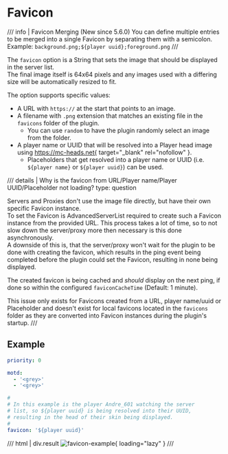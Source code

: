 # Favicon

/// info | Favicon Merging (New since 5.6.0)
You can define multiple entries to be merged into a single Favicon by separating them with a semicolon.  
Example: `background.png;${player uuid};foreground.png`
///

The `favicon` option is a String that sets the image that should be displayed in the server list.  
The final image itself is 64x64 pixels and any images used with a differing size will be automatically resized to fit.

The option supports specific values:

- A URL with `https://` at the start that points to an image.
- A filename with `.png` extension that matches an existing file in the `favicons` folder of the plugin.
    - You can use `random` to have the plugin randomly select an image from the folder.
- A player name or UUID that will be resolved into a Player head image using https://mc-heads.net{ target="_blank" rel="nofollow" }.
    - Placeholders that get resolved into a player name or UUID (i.e. `${player name}` or `${player uuid}`) can be used.

/// details | Why is the favicon from URL/Player name/Player UUID/Placeholder not loading?
    type: question

Servers and Proxies don't use the image file directly, but have their own specific Favicon instance.  
To set the Favicon is AdvancedServerList required to create such a Favicon instance from the provided URL. This process takes a lot of time, so to not slow down the server/proxy more then necessary is this done asynchronously.  
A downside of this is, that the server/proxy won't wait for the plugin to be done with creating the favicon, which results in the ping event being completed before the plugin could set the Favicon, resulting in none being displayed.

The created favicon is being cached and *should* display on the next ping, if done so within the configured `faviconCacheTime` (Default: 1 minute).

This issue only exists for Favicons created from a URL, player name/uuid or Placeholder and doesn't exist for local favicons located in the `favicons` folder as they are converted into Favicon instances during the plugin's startup.
///

## Example

```yaml
priority: 0

motd:
  - '<grey>'
  - '<grey>'

#
# In this example is the player Andre_601 watching the server
# list, so ${player uuid} is being resolved into their UUID,
# resulting in the head of their skin being displayed.
#
favicon: '${player uuid}'
```
/// html | div.result
![favicon-example](../../assets/images/examples/favicon-example.jpg){ loading="lazy" }
///